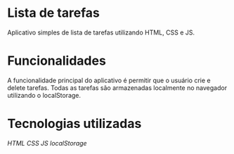 # Lista de tarefas
 Aplicativo simples de lista de tarefas utilizando HTML, CSS e JS. 
# Funcionalidades 
A funcionalidade principal do aplicativo é permitir que o usuário crie e delete tarefas. 
 Todas as tarefas são armazenadas localmente no navegador utilizando o localStorage.
# Tecnologias utilizadas
*HTML*
*CSS*
*JS*
*localStorage*
